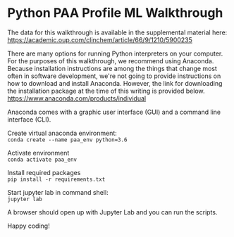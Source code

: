 # Python PAA Profile ML Walkthrough

The data for this walkthrough is available in the supplemental material here:<br/>
https://academic.oup.com/clinchem/article/66/9/1210/5900235<br/>

There are many options for running Python interpreters on your computer. For the purposes of this walkthrough, we recommend using Anaconda. Because installation instructions are among the things that change most often in software development, we're not going to provide instructions on how to download and install Anaconda. However, the link for downloading the installation package at the time of this writing is provided below. <br/>
https://www.anaconda.com/products/individual<br/>

Anaconda comes with a graphic user interface (GUI) and a command line interface (CLI). 

Create virtual anaconda environment:<br/>
`conda create --name paa_env python=3.6`

Activate environment<br/>
`conda activate paa_env`

Install required packages<br/>
`pip install -r requirements.txt`

Start jupyter lab in command shell:<br/>
`jupyter lab`

A browser should open up with Jupyter Lab and you can run the scripts.<br/>

Happy coding!


